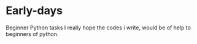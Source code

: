 # Early-days
Beginner Python tasks
I really hope the codes i write, would be of help to beginners of python.
